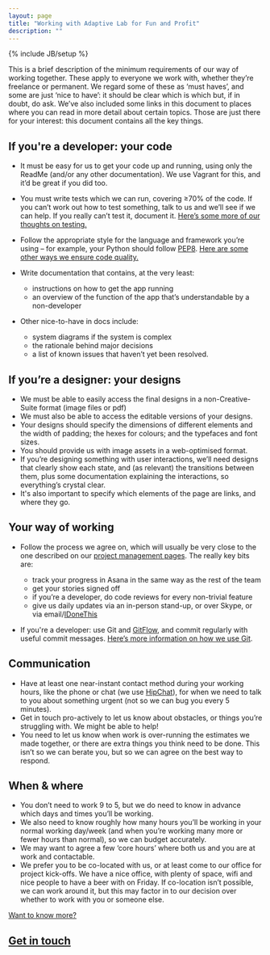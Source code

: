 ```yaml
---
layout: page
title: "Working with Adaptive Lab for Fun and Profit"
description: ""
---
```

{% include JB/setup %}

This is a brief description of the minimum requirements of our way of working together. These apply to everyone we work with, whether they’re freelance or permanent. We regard some of these as ‘must haves’, and some are just ‘nice to have’: it should be clear which is which but, if in doubt, do ask. We’ve also included some links in this document to places where you can read in more detail about certain topics. Those are just there for your interest: this document contains all the key things.


If you're a developer: your code
--------------------------------

* It must be easy for us to get your code up and running, using only the ReadMe (and/or any other documentation). We use Vagrant for this, and it’d be great if you did too.
* You must write tests which we can run, covering ≥70% of the code. If you can’t work out how to test something, talk to us and we’ll see if we can help. If you really can’t test it, document it. [Here’s some more of our thoughts on testing.](/pages/testing.html)
* Follow the appropriate style for the language and framework you’re using – for example, your Python should follow [PEP8](http://www.python.org/dev/peps/pep-0008/). [Here are some other ways we ensure code quality.](/pages/ensuring-quality.html)
* Write documentation that contains, at the very least:

    <ul>
        <li>instructions on how to get the app running</li>
        <li>an overview of the function of the app that’s understandable by a non-developer</li>
    </ul>

* Other nice-to-have in docs include:

    <ul>
        <li>system diagrams if the system is complex</li>
        <li>the rationale behind major decisions</li>
        <li>a list of known issues that haven’t yet been resolved.</li>
    </ul>


If you’re a designer: your designs
----------------------------------

* We must be able to easily access the final designs in a non-Creative-Suite format (image files or pdf)
* We must also be able to access the editable versions of your designs.
* Your designs should specify the dimensions of different elements and the width of padding; the hexes for colours; and the typefaces and font sizes.
* You should provide us with image assets in a web-optimised format.
* If you’re designing something with user interactions, we’ll need designs that clearly show each state, and (as relevant) the transitions between them, plus some documentation explaining the interactions, so everything’s crystal clear.
* It's also important to specify which elements of the page are links, and where they go.

Your way of working
-------------------

* Follow the process we agree on, which will usually be very close to the one described on our [project management pages](/pages/project-management.html). The really key bits are:

    <ul>
        <li>track your progress in Asana in the same way as the rest of the team</li>
        <li>get your stories signed off</li>
        <li>if you’re a developer, do code reviews for every non-trivial feature</li>
        <li>give us daily updates via an in-person stand-up, or over Skype, or via email/<a href="https://idonethis.com">IDoneThis</a></li>
    </ul>

* If you're a developer: use Git and [GitFlow](http://jeffkreeftmeijer.com/2010/why-arent-you-using-git-flow/), and commit regularly with useful commit messages. [Here’s more information on how we use Git](/pages/using-git.html).

Communication
-------------

* Have at least one near-instant contact method during your working hours, like the phone or chat (we use [HipChat](http://www.hipchat.com)), for when we need to talk to you about something urgent (not so we can bug you every 5 minutes).
* Get in touch pro-actively to let us know about obstacles, or things you’re struggling with. We might be able to help!
* You need to let us know when work is over-running the estimates we made together, or there are extra things you think need to be done. This isn’t so we can berate you, but so we can agree on the best way  to respond.

When & where
------------

* You don’t need to work 9 to 5, but we do need to know in advance which days and times you’ll be working.
* We also need to know roughly how many hours you’ll be working in your normal working day/week (and when you’re working many more or fewer hours than normal), so we can budget accurately.
* We may want to agree a few ‘core hours’ where both us and you are at work and contactable.
* We prefer you to be co-located with us, or at least come to our office for project kick-offs. We have a nice office, with plenty of space, wifi and nice people to have a beer with on Friday. If co-location isn’t possible, we can work around it, but this may factor in to our decision over whether to work with you or someone else.

<div class="dotted-rule">
</div>
<section class='text-block'>
  <div class='footer'>
    <a href='/contact'>
      <div class='caption'>
        Want to know more?
      </div>
      <h2>
        Get in touch
        <div class='forward-arrow'>
        </div>
      </h2>
    </a>
  </div>
</section>
